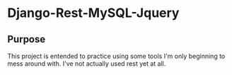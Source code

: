# Django-Rest-MySQL-Jquery 

## Purpose
This project is entended to practice using some tools I'm only beginning to mess around with.  I've not actually used rest yet at all.